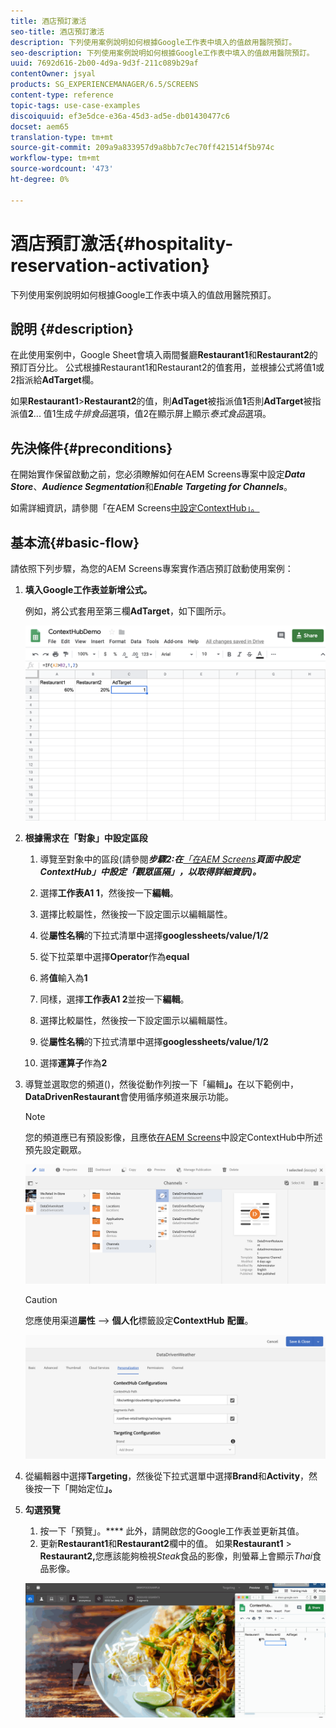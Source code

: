 ```yaml
---
title: 酒店預訂激活
seo-title: 酒店預訂激活
description: 下列使用案例說明如何根據Google工作表中填入的值啟用醫院預訂。
seo-description: 下列使用案例說明如何根據Google工作表中填入的值啟用醫院預訂。
uuid: 7692d616-2b00-4d9a-9d3f-211c089b29af
contentOwner: jsyal
products: SG_EXPERIENCEMANAGER/6.5/SCREENS
content-type: reference
topic-tags: use-case-examples
discoiquuid: ef3e5dce-e36a-45d3-ad5e-db01430477c6
docset: aem65
translation-type: tm+mt
source-git-commit: 209a9a833957d9a8bb7c7ec70ff421514f5b974c
workflow-type: tm+mt
source-wordcount: '473'
ht-degree: 0%

---
```



# 酒店預訂激活{#hospitality-reservation-activation}

下列使用案例說明如何根據Google工作表中填入的值啟用醫院預訂。

## 說明 {#description}

在此使用案例中，Google Sheet會填入兩間餐廳&#x200B;**Restaurant1**&#x200B;和&#x200B;**Restaurant2**&#x200B;的預訂百分比。 公式根據Restaurant1和Restaurant2的值套用，並根據公式將值1或2指派給&#x200B;**AdTarget**&#x200B;欄。

如果&#x200B;**Restaurant1**>**Restaurant2**&#x200B;的值，則&#x200B;**AdTaget**&#x200B;被指派值&#x200B;**1**&#x200B;否則&#x200B;**AdTarget**&#x200B;被指派值&#x200B;**2**... 值1生成&#x200B;*牛排食品*&#x200B;選項，值2在顯示屏上顯示&#x200B;*泰式食品*&#x200B;選項。

## 先決條件{#preconditions}

在開始實作保留啟動之前，您必須瞭解如何在AEM Screens專案中設定&#x200B;***Data Store***、***Audience Segmentation***&#x200B;和&#x200B;***Enable Targeting for Channels***。

如需詳細資訊，請參閱「在AEM Screens[中設定ContextHub」。](configuring-context-hub.md)

## 基本流{#basic-flow}

請依照下列步驟，為您的AEM Screens專案實作酒店預訂啟動使用案例：

1. **填入Google工作表並新增公式。**

   例如，將公式套用至第三欄&#x200B;**AdTarget**，如下圖所示。

   ![screen_shot_2019-04-29at94132am](assets/screen_shot_2019-04-29at94132am.png)

1. **根據需求在「對象」中設定區段**

   1. 導覽至對象中的區段(請參閱&#x200B;***步驟2:在&#x200B;**[「在AEM Screens](configuring-context-hub.md)**頁面中設定ContextHub」中設定「觀眾區隔」，以取得詳細資訊)。***

   1. 選擇&#x200B;**工作表A1 1**，然後按一下&#x200B;**編輯**。

   1. 選擇比較屬性，然後按一下設定圖示以編輯屬性。
   1. 從&#x200B;**屬性名稱**&#x200B;的下拉式清單中選擇&#x200B;**googlessheets/value/1/2**

   1. 從下拉菜單中選擇&#x200B;**Operator**&#x200B;作為&#x200B;**equal**

   1. 將&#x200B;**值**&#x200B;輸入為&#x200B;**1**

   1. 同樣，選擇&#x200B;**工作表A1 2**&#x200B;並按一下&#x200B;**編輯**。

   1. 選擇比較屬性，然後按一下設定圖示以編輯屬性。
   1. 從&#x200B;**屬性名稱**&#x200B;的下拉式清單中選擇&#x200B;**googlessheets/value/1/2**

   1. 選擇&#x200B;**運算子**&#x200B;作為&#x200B;**2**

1. 導覽並選取您的頻道()，然後從動作列按一下「編輯&#x200B;**」。**&#x200B;在以下範例中，**DataDrivenRestaurant**&#x200B;會使用循序頻道來展示功能。

   >[!NOTE]
   >
   >您的頻道應已有預設影像，且應依[在AEM Screens](configuring-context-hub.md)中設定ContextHub中所述預先設定觀眾。

   ![screen_shot_2019-05-08at14652pm](assets/screen_shot_2019-05-08at14652pm.png)

   >[!CAUTION]
   >
   >您應使用渠道&#x200B;**屬性** —> **個人化**&#x200B;標籤設定&#x200B;**ContextHub** **配置**。

   ![screen_shot_2019-05-08at114106am](assets/screen_shot_2019-05-08at114106am.png)

1. 從編輯器中選擇&#x200B;**Targeting**，然後從下拉式選單中選擇&#x200B;**Brand**&#x200B;和&#x200B;**Activity**，然後按一下「開始定位&#x200B;**」。**
1. **勾選預覽**

   1. 按一下「預覽」。**** 此外，請開啟您的Google工作表並更新其值。
   1. 更新&#x200B;**Restaurant1**&#x200B;和&#x200B;**Restaurant2**&#x200B;欄中的值。 如果&#x200B;**Restaurant1** > **Restaurant2,**&#x200B;您應該能夠檢視&#x200B;*Steak*&#x200B;食品的影像，則螢幕上會顯示&#x200B;*Thai*&#x200B;食品影像。

   ![結果5](assets/result5.gif)

